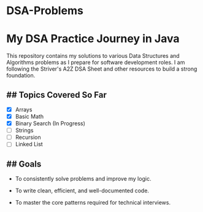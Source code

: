 ﻿# DSA-Problems
# My DSA Practice Journey in Java

This repository contains my solutions to various Data Structures and Algorithms problems as I prepare for software development roles. I am following the Striver's A2Z DSA Sheet and other resources to build a strong foundation.

## ## Topics Covered So Far

- [x] Arrays
- [x] Basic Math
- [x] Binary Search (In Progress)
- [ ] Strings 
- [ ] Recursion
- [ ] Linked List

## ## Goals
- To consistently solve problems and improve my logic.
- To write clean, efficient, and well-documented code.

- To master the core patterns required for technical interviews.
